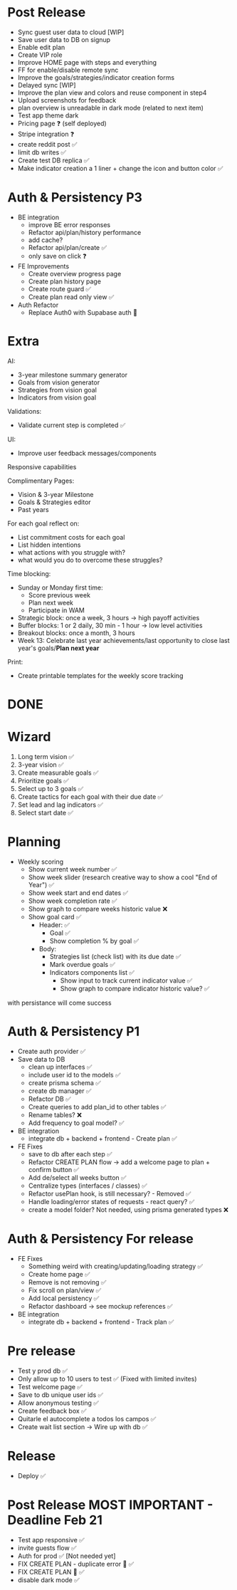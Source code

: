 # Post Release
- Sync guest user data to cloud [WIP]
- Save user data to DB on signup
- Enable edit plan
- Create VIP role
- Improve HOME page with steps and everything
- FF for enable/disable remote sync
- Improve the goals/strategies/indicator creation forms
- Delayed sync [WIP]
- Improve the plan view and colors and reuse component in step4
- Upload screenshots for feedback
- plan overview is unreadable in dark mode (related to next item)
- Test app theme dark
- Pricing page ❓ (self deployed)
- Stripe integration ❓
- create reddit post  ✅
- limit db writes ✅
- Create test DB replica ✅
- Make indicator creation a 1 liner + change the icon and button color ✅


# Auth & Persistency P3
- BE integration
  - improve BE error responses
  - Refactor api/plan/history performance
  - add cache?
  - Refactor api/plan/create ✅
  - only save on click ❓
- FE Improvements
  - Create overview progress page
  - Create plan history page
  - Create route guard ✅
  - Create plan read only view ✅
- Auth Refactor
  - Replace Auth0 with Supabase auth 🚨


# Extra 
AI:
- 3-year milestone summary generator
- Goals from vision generator
- Strategies from vision goal
- Indicators from vision goal

Validations:
- Validate current step is completed ✅

UI:
- Improve user feedback messages/components

Responsive capabilities

Complimentary Pages:
 - Vision & 3-year Milestone
 - Goals & Strategies editor
 - Past years

For each goal reflect on:
- List commitment costs for each goal
- List hidden intentions
- what actions with you struggle with?
- what would you do to overcome these struggles?

Time blocking:
- Sunday or Monday first time:
  - Score previous week
  - Plan next week
  - Participate in WAM
- Strategic block: once a week, 3 hours -> high payoff activities
- Buffer blocks: 1 or 2 daily, 30 min - 1 hour -> low level activities
- Breakout blocks: once a month, 3 hours
- Week 13: Celebrate last year achievements/last opportunity to close last year's goals/**Plan next year**

Print:
- Create printable templates for the weekly score tracking


# ####################
# DONE
# ####################


# Wizard
1. Long term vision ✅
2. 3-year vision ✅
3. Create measurable goals ✅
4. Prioritize goals ✅
5. Select up to 3 goals ✅
6. Create tactics for each goal with their due date ✅
7. Set lead and lag indicators ✅
8. Select start date ✅


# Planning
- Weekly scoring
  - Show current week number ✅
  - Show week slider (research creative way to show a cool "End of Year") ✅
  - Show week start and end dates ✅
  - Show week completion rate ✅
  - Show graph to compare weeks historic value ❌
  - Show goal card  ✅
    - Header:  ✅
      - Goal ✅
      - Show completion % by goal ✅
    - Body: 
      - Strategies list (check list) with its due date ✅
      - Mark overdue goals ✅
      - Indicators components list ✅
        - Show input to track current indicator value ✅
        - Show graph to compare indicator historic value? ✅


with persistance will come success

# Auth & Persistency P1
- Create auth provider ✅
- Save data to DB
  - clean up interfaces ✅
  - include user id to the models ✅
  - create prisma schema ✅
  - create db manager ✅
  - Refactor DB ✅ 
  - Create queries to add plan_id to other tables ✅
  - Rename tables? ❌
  - Add frequency to goal model? ✅
- BE integration
  - integrate db + backend + frontend - Create plan ✅
- FE Fixes
  - save to db after each step ✅
  - Refactor CREATE PLAN flow -> add a welcome page to plan + confirm button ✅
  - Add de/select all weeks button ✅
  - Centralize types (interfaces / classes) ✅
  - Refactor usePlan hook, is still necessary? - Removed ✅ 
  - Handle loading/error states of requests - react query? ✅
  - create a model folder? Not needed, using prisma generated types ❌

# Auth & Persistency For release
- FE Fixes
  - Something weird with creating/updating/loading strategy ✅
  - Create home page ✅
  - Remove is not removing ✅
  - Fix scroll on plan/view ✅
  - Add local persistency ✅
  - Refactor dashboard -> see mockup references ✅
- BE integration
  - integrate db + backend + frontend - Track plan ✅

# Pre release
- Test y prod db ✅
- Only allow up to 10 users to test ✅ (Fixed with limited invites)
- Test welcome page ✅
- Save to db unique user ids ✅
- Allow anonymous testing ✅
- Create feedback box ✅
- Quitarle el autocomplete a todos los campos ✅
- Create wait list section -> Wire up with db ✅

# Release
- Deploy ✅

# Post Release MOST IMPORTANT - Deadline Feb 21
- Test app responsive ✅
- invite guests flow ✅
- Auth for prod ✅ [Not needed yet]
- FIX CREATE PLAN - duplicate error 🚨 ✅
- FIX CREATE PLAN 🚨 ✅
- disable dark mode ✅
